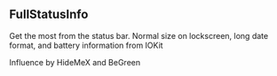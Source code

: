## FullStatusInfo

Get the most from the status bar. Normal size on lockscreen, long date format, and battery information from IOKit

Influence by HideMeX and BeGreen
